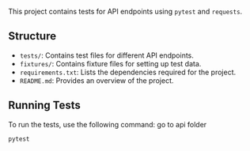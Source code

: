 This project contains tests for API endpoints using `pytest` and `requests`.

## Structure

- `tests/`: Contains test files for different API endpoints.
- `fixtures/`: Contains fixture files for setting up test data.
- `requirements.txt`: Lists the dependencies required for the project.
- `README.md`: Provides an overview of the project.

## Running Tests

To run the tests, use the following command:
go to api folder

```bash
pytest